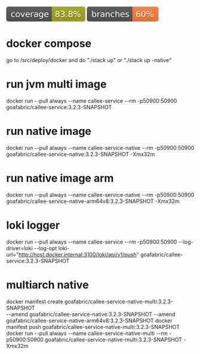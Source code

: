 ![Coverage](.github/badges/jacoco.svg)
![Branches](.github/badges/branches.svg)

# docker compose
go to /src/deploy/docker and do "./stack up" or "./stack up -native"

# run jvm multi image
docker run --pull always --name callee-service --rm -p50900:50900 goafabric/callee-service:3.2.3-SNAPSHOT

# run native image
docker run --pull always --name callee-service-native --rm -p50900:50900 goafabric/callee-service-native:3.2.3-SNAPSHOT -Xmx32m

# run native image arm
docker run --pull always --name callee-service-native --rm -p50900:50900 goafabric/callee-service-native-arm64v8:3.2.3-SNAPSHOT -Xmx32m

# loki logger
docker run --pull always --name callee-service --rm -p50900:50900 --log-driver=loki --log-opt loki-url="http://host.docker.internal:3100/loki/api/v1/push" goafabric/callee-service:3.2.3-SNAPSHOT



# multiarch native
docker manifest create goafabric/callee-service-native-multi:3.2.3-SNAPSHOT \
--amend goafabric/callee-service-native:3.2.3-SNAPSHOT --amend goafabric/callee-service-native-arm64v8:3.2.3-SNAPSHOT 
docker manifest push goafabric/callee-service-native-multi:3.2.3-SNAPSHOT
docker run --pull always --name callee-service-native-multi --rm -p50900:50900 goafabric/callee-service-native-multi:3.2.3-SNAPSHOT -Xmx32m
